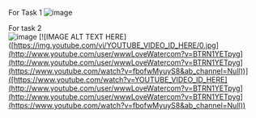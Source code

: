For Task 1
![image](https://github.com/user-attachments/assets/b88f750f-4fc7-4013-a6ac-cfe0683dc4e9)

For task 2    
![image](https://github.com/user-attachments/assets/7b904611-f124-490f-939a-bd3a0e3229a7)
[![IMAGE ALT TEXT HERE]([https://img.youtube.com/vi/YOUTUBE_VIDEO_ID_HERE/0.jpg](http://www.youtube.com/user/wwwLoveWatercom?v=BTRN1YETpyg](http://www.youtube.com/user/wwwLoveWatercom?v=BTRN1YETpyg](https://www.youtube.com/watch?v=fbofwMyuyS8&ab_channel=Null))]([https://www.youtube.com/watch?v=YOUTUBE_VIDEO_ID_HERE](http://www.youtube.com/user/wwwLoveWatercom?v=BTRN1YETpyg](http://www.youtube.com/user/wwwLoveWatercom?v=BTRN1YETpyg](https://www.youtube.com/watch?v=fbofwMyuyS8&ab_channel=Null))

